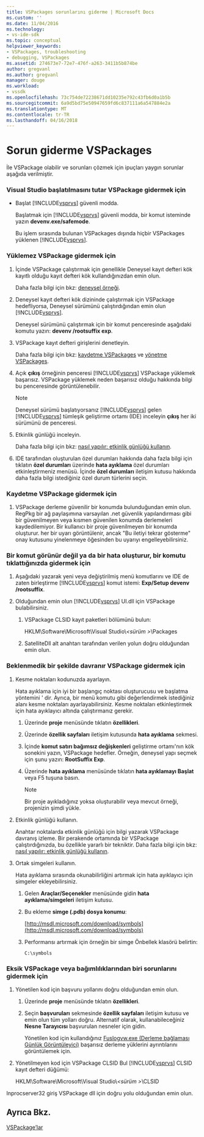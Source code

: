 ```yaml
---
title: VSPackages sorunlarını giderme | Microsoft Docs
ms.custom: ''
ms.date: 11/04/2016
ms.technology:
- vs-ide-sdk
ms.topic: conceptual
helpviewer_keywords:
- VSPackages, troubleshooting
- debugging, VSPackages
ms.assetid: 274673e7-72e7-476f-a263-3411b5b874be
author: gregvanl
ms.author: gregvanl
manager: douge
ms.workload:
- vssdk
ms.openlocfilehash: 73c754de72238671dd10235e792c43fb6d0a1b5b
ms.sourcegitcommit: 6a9d5bd75e50947659fd6c837111a6a547884e2a
ms.translationtype: MT
ms.contentlocale: tr-TR
ms.lasthandoff: 04/16/2018
---
```

# <a name="troubleshooting-vspackages"></a>Sorun giderme VSPackages
İle VSPackage olabilir ve sorunları çözmek için ipuçları yaygın sorunlar aşağıda verilmiştir.  
  
### <a name="to-troubleshoot-a-vspackage-that-keeps-visual-studio-from-starting"></a>Visual Studio başlatılmasını tutar VSPackage gidermek için  
  
-   Başlat [!INCLUDE[vsprvs](../code-quality/includes/vsprvs_md.md)] güvenli modda.  
  
     Başlatmak için [!INCLUDE[vsprvs](../code-quality/includes/vsprvs_md.md)] güvenli modda, bir komut isteminde yazın **devenv.exe/safemode**.  
  
     Bu işlem sırasında bulunan VSPackages dışında hiçbir VSPackages yüklenen [!INCLUDE[vsprvs](../code-quality/includes/vsprvs_md.md)].  
  
### <a name="to-troubleshoot-a-vspackage-that-does-not-load"></a>Yüklemez VSPackage gidermek için  
  
1.  İçinde VSPackage çalıştırmak için genellikle Deneysel kayıt defteri kök kayıtlı olduğu kayıt defteri kök kullandığınızdan emin olun.  
  
     Daha fazla bilgi için bkz: [deneysel örneği](../extensibility/the-experimental-instance.md).  
  
2.  Deneysel kayıt defteri kök dizininde çalıştırmak için VSPackage hedefliyorsa, Deneysel sürümünü çalıştırdığından emin olun [!INCLUDE[vsprvs](../code-quality/includes/vsprvs_md.md)].  
  
     Deneysel sürümünü çalıştırmak için bir komut penceresinde aşağıdaki komutu yazın: **devenv /rootsuffix exp**.  
  
3.  VSPackage kayıt defteri girişlerini denetleyin.  
  
     Daha fazla bilgi için bkz: [kaydetme VSPackages](http://msdn.microsoft.com/en-us/31e6050f-1457-4849-944a-a3c36b76f3dd) ve [yönetme VSPackages](../extensibility/managing-vspackages.md).  
  
4.  Açık **çıkış** örneğinin penceresi [!INCLUDE[vsprvs](../code-quality/includes/vsprvs_md.md)] VSPackage yüklemek başarısız. VSPackage yüklemek neden başarısız olduğu hakkında bilgi bu penceresinde görüntülenebilir.  
  
    > [!NOTE]
    >  Deneysel sürümü başlatıyorsanız [!INCLUDE[vsprvs](../code-quality/includes/vsprvs_md.md)] gelen [!INCLUDE[vsprvs](../code-quality/includes/vsprvs_md.md)] tümleşik geliştirme ortamı (IDE) inceleyin **çıkış** her iki sürümünü de penceresi.  
  
5.  Etkinlik günlüğü inceleyin.  
  
     Daha fazla bilgi için bkz: [nasıl yapılır: etkinlik günlüğü kullanın](../extensibility/how-to-use-the-activity-log.md).  
  
6.  IDE tarafından oluşturulan özel durumları hakkında daha fazla bilgi için tıklatın **özel durumları** üzerinde **hata ayıklama** özel durumları etkinleştirmeniz menüsü. İçinde **özel durumları** iletişim kutusu hakkında daha fazla bilgi istediğiniz özel durum türlerini seçin.  
  
### <a name="to-troubleshoot-a-vspackage-that-does-not-register"></a>Kaydetme VSPackage gidermek için  
  
1.  VSPackage derleme güvenilir bir konumda bulunduğundan emin olun. RegPkg bir ağ paylaşımına varsayılan .net güvenlik yapılandırması gibi bir güvenilmeyen veya kısmen güvenilen konumda derlemeleri kaydedilemiyor. Bir kullanıcı bir proje güvenilmeyen bir konumda oluşturur. her bir uyarı görüntülenir, ancak "Bu iletiyi tekrar gösterme" onay kutusunu yinelenmeye öğesinden bu uyarıyı engelleyebilirsiniz.  
  
### <a name="to-troubleshoot-a-command-that-is-not-visible-or-that-generates-an-error-when-you-click-a-command"></a>Bir komut görünür değil ya da bir hata oluşturur, bir komutu tıklattığınızda gidermek için  
  
1.  Aşağıdaki yazarak yeni veya değiştirilmiş menü komutlarını ve IDE de zaten birleştirme [!INCLUDE[vsprvs](../code-quality/includes/vsprvs_md.md)] komut istemi: **Exp/Setup devenv /rootsuffix**.  
  
2.  Olduğundan emin olun [!INCLUDE[vsprvs](../code-quality/includes/vsprvs_md.md)] UI.dll için VSPackage bulabilirsiniz.  
  
    1.  VSPackage CLSID kayıt paketleri bölümünü bulun:  
  
         HKLM\Software\Microsoft\Visual Studio\\*\<sürüm >*\Packages  
  
    2.  SatelliteDll alt anahtarı tarafından verilen yolun doğru olduğundan emin olun.  
  
### <a name="to-troubleshoot-a-vspackage-that-behaves-unexpectedly"></a>Beklenmedik bir şekilde davranır VSPackage gidermek için  
  
1.  Kesme noktaları kodunuzda ayarlayın.  
  
     Hata ayıklama için iyi bir başlangıç noktası oluşturucusu ve başlatma yöntemini ' dir. Ayrıca, bir menü komutu gibi değerlendirmek istediğiniz alanı kesme noktaları ayarlayabilirsiniz. Kesme noktaları etkinleştirmek için hata ayıklayıcı altında çalıştırmanız gerekir.  
  
    1.  Üzerinde **proje** menüsünde tıklatın **özellikleri**.  
  
    2.  Üzerinde **özellik sayfaları** iletişim kutusunda **hata ayıklama** sekmesi.  
  
    3.  İçinde **komut satırı bağımsız değişkenleri** geliştirme ortamı'nın kök sonekini yazın, VSPackage hedefler. Örneğin, deneysel yapı seçmek için şunu yazın: **RootSuffix Exp**.  
  
    4.  Üzerinde **hata ayıklama** menüsünde tıklatın **hata ayıklamayı Başlat** veya F5 tuşuna basın.  
  
        > [!NOTE]
        >  Bir proje ayıkladığınız yoksa oluşturabilir veya mevcut örneği, projenizin şimdi yükle.  
  
2.  Etkinlik günlüğü kullanın.  
  
     Anahtar noktalarda etkinlik günlüğü için bilgi yazarak VSPackage davranış izleme. Bir perakende ortamında bir VSPackage çalıştırdığınızda, bu özellikle yararlı bir tekniktir. Daha fazla bilgi için bkz: [nasıl yapılır: etkinlik günlüğü kullanın](../extensibility/how-to-use-the-activity-log.md).  
  
3.  Ortak simgeleri kullanın.  
  
     Hata ayıklama sırasında okunabilirliğini artırmak için hata ayıklayıcı için simgeler ekleyebilirsiniz.  
  
    1.  Gelen **Araçlar/Seçenekler** menüsünde gidin **hata ayıklama/simgeleri** iletişim kutusu.  
  
    2.  Bu ekleme **simge (.pdb) dosya konumu**:  
  
         [http://msdl.microsoft.com/download/symbols](http://msdl.microsoft.com/download/symbols)  
  
    3.  Performansı artırmak için örneğin bir simge Önbellek klasörü belirtin:  
  
        ```  
        C:\symbols  
        ```  
  
### <a name="to-troubleshoot-a-missing-vspackage-or-one-of-its-dependencies"></a>Eksik VSPackage veya bağımlılıklarından biri sorunlarını gidermek için  
  
1.  Yönetilen kod için başvuru yollarını doğru olduğundan emin olun.  
  
    1.  Üzerinde **proje** menüsünde tıklatın **özellikleri**.  
  
    2.  Seçin **başvuruları** sekmesinde **özellik sayfaları** iletişim kutusu ve emin olun tüm yolları doğru. Alternatif olarak, kullanabileceğiniz **Nesne Tarayıcısı** başvurulan nesneler için gidin.  
  
         Yönetilen kod için kullandığınız [Fuslogvw.exe (Derleme bağlaması Günlük Görüntüleyici)](/dotnet/framework/tools/fuslogvw-exe-assembly-binding-log-viewer) başarısız derleme yüklerini ayrıntılarını görüntülemek için.  
  
2.  Yönetilmeyen kod için VSPackage CLSID Bul [!INCLUDE[vsprvs](../code-quality/includes/vsprvs_md.md)] CLSID kayıt defteri düğümü:  
  
     HKLM\Software\Microsoft\Visual Studio\\*\<sürüm >*\CLSID  
  
 Inprocserver32 giriş VSPackage dll için doğru yolu olduğundan emin olun.  
  
## <a name="see-also"></a>Ayrıca Bkz.  
 [VSPackage’lar](../extensibility/internals/vspackages.md)